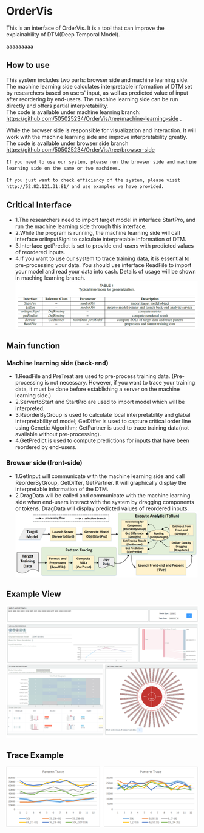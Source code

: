 # OrderVis
This is an interface of OrderVis. It is a tool that can improve the explainability of DTM(Deep Temporal Model).

aaaaaaaaa
## How to use
This system includes two parts: browser side and machine learning side. The machine learning side calculates interpretable information of DTM set by researchers based on users' input, as well as predicted value of input after reordering by end-users. The machine learning side can be run directly and offers partial interpretability.   
The code is available under machine learning branch: https://github.com/505025234/OrderVis/tree/machine-learning-side .


While the browser side is responsible for visualization and interaction. It will work with the machine learning side and improve interpretability greatly.   
The code is available under browser side branch https://github.com/505025234/OrderVis/tree/browser-side



  `If you need to use our system, please run the browser side and machine learning side on the same or two machines.` 

  `If you just want to check efficiency of the system, please visit http://52.82.121.31:81/ and use examples we have provided.`


## Critical Interface
  - 1.The researchers need to import target model in interface StartPro, and run the machine learning side through this interface.  
  - 2.While the program is running, the machine learning side will call interface oriInputSigni to calculate interpretable information of DTM.  
  - 3.Interface getPredict is set to provide end-users with predicted values of reordered inputs.  
  - 4.If you want to use our system to trace training data, it is essential to pre-processing your data. You should use interface ReadFile to import your model and read your data into cash. Details of usage will be shown in maching learning branch.  
![image](https://github.com/505025234/OrderVis/blob/main/interFace.png)

## Main function
### Machine learning side (back-end)
  - 1.ReadFile and PreTreat are used to pre-process training data. (Pre-processing is not necessary. However, if you want to trace your training data, it must be done before establishing a server on the machine learning side.)  
  - 2.ServertoStart and StartPro are used to import model which will be interpreted.  
  - 3.ReorderByGroup is used to calculate local interpretability and glabal interpretability of model; GetDiffer is used to capture critical order line using Genetic Algorithm; GetPartner is used to trace training data(not available without pre-processing).  
  - 4.GetPredict is used to compute predictions for inputs that have been reordered by end-users.  
### Browser side (front-side)
  - 1.GetInput will communicate with the machine learning side and call ReorderByGroup, GetDiffer, GetPartner. It will graphically display the interpretable information of the DTM.  
  - 2.DragData will be called and communicate with the machine learning side when end-users interact with the system by dragging components or tokens. DragData will display predicted values of reordered inputs.
![image](https://github.com/505025234/OrderVis/blob/main/generalizationProcedure.png)

## Example View

![image](https://github.com/505025234/OrderVis/blob/main/localhost_8080_.png)

## Trace Example

![image](https://github.com/505025234/OrderVis/blob/main/TraceExample.png)
